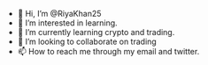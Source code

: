 - 👋 Hi, I’m @RiyaKhan25
- 👀 I’m interested in learning.
- 🌱 I’m currently learning crypto and trading.
- 💞️ I’m looking to collaborate on trading 
- 📫 How to reach me through my email and twitter.

<!---
RiyaKhan25/RiyaKhan25 is a ✨ special ✨ repository because its `README.md` (this file) appears on your GitHub profile.
You can click the Preview link to take a look at your changes.
--->
